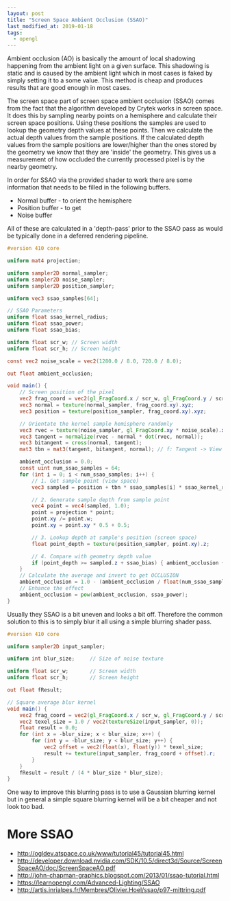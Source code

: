 ```yaml
---
layout: post
title: "Screen Space Ambient Occlusion (SSAO)"
last_modified_at: 2019-01-18
tags:
  - opengl
---
```


Ambient occlusion (AO) is basically the amount of local shadowing happening from the ambient light on a given surface. This shadowing is static and is caused by the ambient light which in most cases is faked by simply setting it to a some value. This method is cheap and produces results that are good enough in most cases.

The screen space part of screen space ambient occlusion (SSAO) comes from the fact that the algorithm developed by Crytek works in screen space. It does this by sampling nearby points on a hemisphere and calculate their screen space positions. Using these positions the samples are used to lookup the geometry depth values at these points. Then we calculate the actual depth values from the sample positions. If the calculated depth values from the sample positions are lower/higher than the ones stored by the geometry we know that they are 'inside' the geometry. This gives us a measurement of how occluded the currently processed pixel is by the nearby geometry. 

In order for SSAO via the provided shader to work there are some information that needs to be filled in the following buffers.
* Normal buffer - to orient the hemisphere
* Position buffer - to get
* Noise buffer

All of these are calculated in a 'depth-pass' prior to the SSAO pass as would be typically done in a deferred rendering pipeline. 

```glsl
#version 410 core 

uniform mat4 projection;

uniform sampler2D normal_sampler;
uniform sampler2D noise_sampler;
uniform sampler2D position_sampler;

uniform vec3 ssao_samples[64];

// SSAO Parameters
uniform float ssao_kernel_radius;
uniform float ssao_power;
uniform float ssao_bias;

uniform float scr_w; // Screen width
uniform float scr_h; // Screen height

const vec2 noise_scale = vec2(1280.0 / 8.0, 720.0 / 8.0);

out float ambient_occlusion;

void main() {
    // Screen position of the pixel
    vec2 frag_coord = vec2(gl_FragCoord.x / scr_w, gl_FragCoord.y / scr_h);
    vec3 normal = texture(normal_sampler, frag_coord.xy).xyz;
    vec3 position = texture(position_sampler, frag_coord.xy).xyz;

    // Orientate the kernel sample hemisphere randomly
    vec3 rvec = texture(noise_sampler, gl_FragCoord.xy * noise_scale).xyz; // Picks random vector to orient the hemisphere
    vec3 tangent = normalize(rvec - normal * dot(rvec, normal));
    vec3 bitangent = cross(normal, tangent);
    mat3 tbn = mat3(tangent, bitangent, normal); // f: Tangent -> View space

    ambient_occlusion = 0.0;
    const uint num_ssao_samples = 64;
    for (int i = 0; i < num_ssao_samples; i++) {
        // 1. Get sample point (view space)
        vec3 sampled = position + tbn * ssao_samples[i] * ssao_kernel_radius;

        // 2. Generate sample depth from sample point
        vec4 point = vec4(sampled, 1.0);
        point = projection * point;
        point.xy /= point.w;
        point.xy = point.xy * 0.5 + 0.5;

        // 3. Lookup depth at sample's position (screen space)
        float point_depth = texture(position_sampler, point.xy).z;

        // 4. Compare with geometry depth value
        if (point_depth >= sampled.z + ssao_bias) { ambient_occlusion += 1.0; }
    }
    // Calculate the average and invert to get OCCLUSION
    ambient_occlusion = 1.0 - (ambient_occlusion / float(num_ssao_samples));
    // Enhance the effect
    ambient_occlusion = pow(ambient_occlusion, ssao_power);
}
```
Usually they SSAO is a bit uneven and looks a bit off. Therefore the common solution to this is to simply blur it all using a simple blurring shader pass.

```glsl
#version 410 core 

uniform sampler2D input_sampler;

uniform int blur_size;     // Size of noise texture

uniform float scr_w;       // Screen width
uniform float scr_h;       // Screen height

out float fResult;

// Square average blur kernel
void main() {
    vec2 frag_coord = vec2(gl_FragCoord.x / scr_w, gl_FragCoord.y / scr_h);
    vec2 texel_size = 1.0 / vec2(textureSize(input_sampler, 0));
    float result = 0.0;
    for (int x = -blur_size; x < blur_size; x++) {
        for (int y = -blur_size; y < blur_size; y++) {
            vec2 offset = vec2(float(x), float(y)) * texel_size;
            result += texture(input_sampler, frag_coord + offset).r;
        }
    }
    fResult = result / (4 * blur_size * blur_size);
}
```
One way to improve this blurring pass is to use a Gaussian blurring kernel but in general a simple square blurring kernel will be a bit cheaper and not look too bad.

# More SSAO
* http://ogldev.atspace.co.uk/www/tutorial45/tutorial45.html
* http://developer.download.nvidia.com/SDK/10.5/direct3d/Source/ScreenSpaceAO/doc/ScreenSpaceAO.pdf
* http://john-chapman-graphics.blogspot.com/2013/01/ssao-tutorial.html
* https://learnopengl.com/Advanced-Lighting/SSAO
* http://artis.inrialpes.fr/Membres/Olivier.Hoel/ssao/p97-mittring.pdf